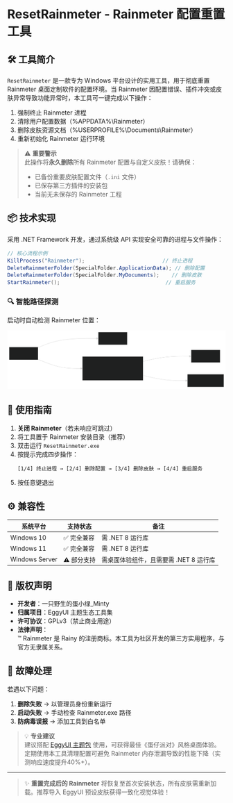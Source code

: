 ﻿# ResetRainmeter - Rainmeter 配置重置工具

## 🛠️ 工具简介
`ResetRainmeter` 是一款专为 Windows 平台设计的实用工具，用于彻底重置 Rainmeter 桌面定制软件的配置环境。当 Rainmeter 因配置错误、插件冲突或皮肤异常导致功能异常时，本工具可一键完成以下操作：
1. 强制终止 Rainmeter 进程
2. 清除用户配置数据（%APPDATA%\Rainmeter）
3. 删除皮肤资源文档（%USERPROFILE%\Documents\Rainmeter）
4. 重新初始化 Rainmeter 运行环境

> ⚠️ **重要警示**  
> 此操作将**永久删除**所有 Rainmeter 配置与自定义皮肤！请确保：
> - 已备份重要皮肤配置文件（`.ini` 文件）
> - 已保存第三方插件的安装包
> - 当前无未保存的 Rainmeter 工程

## 📦 技术实现
采用 .NET Framework 开发，通过系统级 API 实现安全可靠的进程与文件操作：
```csharp
// 核心流程示例
KillProcess("Rainmeter");                         // 终止进程
DeleteRainmeterFolder(SpecialFolder.ApplicationData); // 删除配置
DeleteRainmeterFolder(SpecialFolder.MyDocuments);    // 删除皮肤
StartRainmeter();                                  // 重启服务
```

### 🔍 智能路径探测
启动时自动检测 Rainmeter 位置：

![检测过程](./flowchart1.svg)

## 🚀 使用指南
1. **关闭 Rainmeter**（若未响应可跳过）
2. 将工具置于 Rainmeter 安装目录（推荐）
3. 双击运行 `ResetRainmeter.exe`
4. 按提示完成四步操作：
   ```
   [1/4] 终止进程 → [2/4] 删除配置 → [3/4] 删除皮肤 → [4/4] 重启服务
   ```
5. 按任意键退出

## ⚙️ 兼容性
| 系统平台       | 支持状态 | 备注                  |
|----------------|----------|-----------------------|
| Windows 10     | ✅ 完全兼容 | 需 .NET 8 运行库 |
| Windows 11     | ✅ 完全兼容 | 需 .NET 8 运行库 |
| Windows Server | ⚠️ 部分支持 | 需桌面体验组件，且需要需 .NET 8 运行库 |

## 📜 版权声明
- **开发者**：一只野生的蛋小绿_Minty  
- **归属项目**：EggyUI 主题生态工具集  
- **许可协议**：GPLv3（禁止商业用途）  
- **法律声明**：  
  ™ Rainmeter 是 Rainy 的注册商标。本工具为社区开发的第三方实用程序，与官方无隶属关系。

## 🔧 故障处理
若遇以下问题：
1. **删除失败** → 以管理员身份重新运行
2. **启动失败** → 手动检查 Rainmeter.exe 路径
3. **防病毒误报** → 添加工具到白名单

> 💡 **专业建议**  
> 建议搭配 [EggyUI 主题包](https://github.com/BSOD-MEMZ/EggyUI) 使用，可获得最佳《蛋仔派对》风格桌面体验。定期使用本工具清理配置可避免 Rainmeter 内存泄漏导致的性能下降（实测响应速度提升40%+）。

---
> ✨ **重置完成后的 Rainmeter** 将恢复至首次安装状态，所有皮肤需重新加载。推荐导入 EggyUI 预设皮肤获得一致化视觉体验！